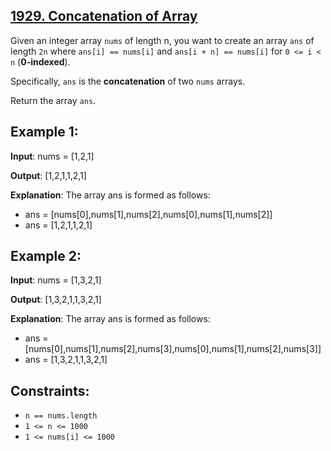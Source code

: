 ## [1929. Concatenation of Array](https://leetcode.com/problems/concatenation-of-array/)

Given an integer array `nums` of length n, you want to create an array `ans` of length `2n` where `ans[i] == nums[i]` and `ans[i + n] == nums[i]` for `0 <= i < n` (**0-indexed**).

Specifically, `ans` is the **concatenation** of two `nums` arrays.

Return the array `ans`.

## Example 1:

**Input**: nums = [1,2,1]

**Output**: [1,2,1,1,2,1]

**Explanation**: The array ans is formed as follows:
- ans = [nums[0],nums[1],nums[2],nums[0],nums[1],nums[2]]
- ans = [1,2,1,1,2,1]
  
## Example 2:

**Input**: nums = [1,3,2,1]

**Output**: [1,3,2,1,1,3,2,1]

**Explanation**: The array ans is formed as follows:
- ans = [nums[0],nums[1],nums[2],nums[3],nums[0],nums[1],nums[2],nums[3]]
- ans = [1,3,2,1,1,3,2,1]


## Constraints:

- `n == nums.length`
- `1 <= n <= 1000`
- `1 <= nums[i] <= 1000`
